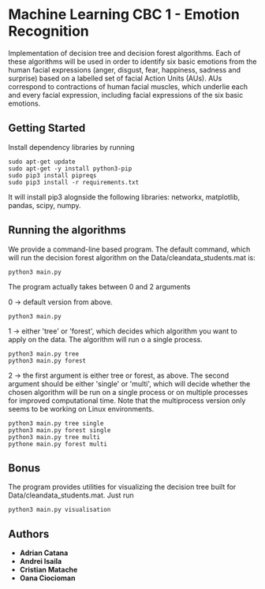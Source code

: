 # Machine Learning CBC 1 - Emotion Recognition

Implementation of decision tree and decision forest algorithms. Each of these algorithms will be used in order to identify six basic emotions from the human facial expressions (anger, disgust, fear, happiness, sadness and surprise) based on a labelled set of facial Action Units (AUs). AUs correspond to contractions of human facial muscles, which underlie each and every facial expression, including facial expressions of the six basic emotions.

## Getting Started

Install dependency libraries by running

```
sudo apt-get update
sudo apt-get -y install python3-pip
sudo pip3 install pipreqs
sudo pip3 install -r requirements.txt
```

It will install pip3 alognside the following libraries: networkx, matplotlib, pandas, scipy, numpy.

## Running the algorithms

We provide a command-line based program. The default command, which will run the decision forest algorithm on the Data/cleandata_students.mat is:

```
python3 main.py
```

The program actually takes between 0 and 2 arguments

0 -> default version from above.

```
python3 main.py
```

1 -> either 'tree' or 'forest', which decides which algorithm you want to apply on the data. The algorithm will run o a single process.
```
python3 main.py tree
python3 main.py forest
```

2 -> the first argument is either tree or forest, as above. The second argument should be either 'single' or 'multi', which will decide whether the chosen algorithm will be run on a single process or on multiple processes for improved computational time. Note that the multiprocess version only seems to be working on Linux environments.
```
python3 main.py tree single
python3 main.py forest single
python3 main.py tree multi
pythone main.py forest multi
```

## Bonus

The program provides utilities for visualizing the decision tree built for Data/cleandata_students.mat. Just run

```
python3 main.py visualisation
```

## Authors

* **Adrian Catana** 
* **Andrei Isaila** 
* **Cristian Matache** 
* **Oana Ciocioman**